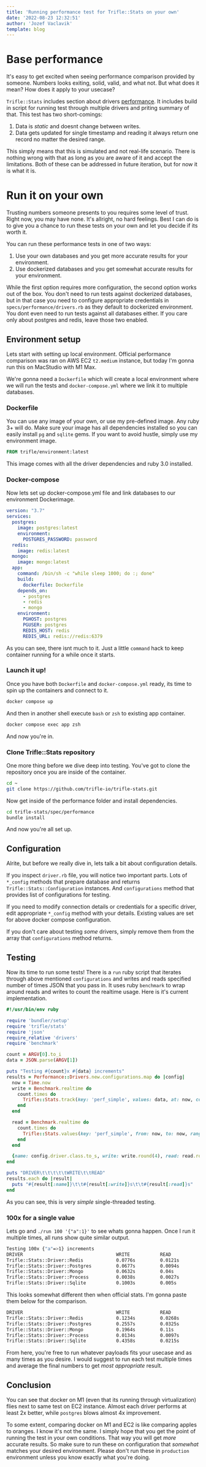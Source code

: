 ```yaml
---
title: 'Running performance test for Trifle::Stats on your own'
date: '2022-08-23 12:32:51'
author: 'Jozef Vaclavik'
template: blog
---
```


# Base performance

It's easy to get excited when seeing performance comparison provided by someone. Numbers looks exiting, solid, valid, and what not. But what does it mean? How does it apply to your usecase?

`Trifle::Stats` includes section about drivers [performance](../trifle-stats/drivers/performance). It includes build in script for running test through multiple drivers and priting summary of that. This test has two short-comings:

1. Data is _static_ and doesnt change between writes.
2. Data gets updated for single timestamp and reading it always return one record no matter the desired range.

This simply means that this is simulated and not real-life scenario. There is nothing wrong with that as long as you are aware of it and accept the limitations. Both of these can be addressed in future iteration, but for now it is what it is.

# Run it on your own

Trusting numbers someone presents to you requires some level of trust. Right now, you may have none. It's allright, no hard feelings. Best I can do is to give you a chance to run these tests on your own and let you decide if its worth it.

You can run these performance tests in one of two ways:

1. Use your own databases and you get more accurate results for your environment.
2. Use dockerized databases and you get somewhat accurate results for your environment.

While the first option requires more configuration, the second option works out of the box. You don't need to run tests against dockerized databases, but in that case you need to configure appropriate credentials in `specs/performance/drivers.rb` as they default to dockerized environment. You dont even need to run tests against all databases either. If you care only about postgres and redis, leave those two enabled.

## Environment setup

Lets start with setting up local environment. Official performance comparison was ran on AWS EC2 `t2.medium` instance, but today I'm gonna run this on MacStudio with M1 Max.

We're gonna need a `Dockerfile` which will create a local environment where we will run the tests and `docker-compose.yml` where we link it to multiple databases.

### Dockerfile

You can use any image of your own, or use my pre-defined image. Any ruby 3+ will do. Make sure your image has all dependencies installed so you can easily install `pg` and `sqlite` gems. If you want to avoid hustle, simply use my environment image.

```dockerfile
FROM trifle/environment:latest
```

This image comes with all the driver dependencies and ruby 3.0 installed.

### Docker-compose

Now lets set up docker-compose.yml file and link databases to our environment Dockerimage.

```yaml
version: "3.7"
services:
  postgres:
    image: postgres:latest
    environment:
      POSTGRES_PASSWORD: password
  redis:
    image: redis:latest
  mongo:
    image: mongo:latest
  app:
    command: /bin/sh -c "while sleep 1000; do :; done"
    build:
      dockerfile: Dockerfile
    depends_on:
      - postgres
      - redis
      - mongo
    environment:
      PGHOST: postgres
      PGUSER: postgres
      REDIS_HOST: redis
      REDIS_URL: redis://redis:6379
```

As you can see, there isnt much to it. Just a little `command` hack to keep container running for a while once it starts.

### Launch it up!

Once you have both `Dockerfile` and `docker-compose.yml` ready, its time to spin up the containers and connect to it.

```sh
docker compose up
```

And then in another shell execute `bash` or `zsh` to existing app container.

```sh
docker compose exec app zsh
```

And now you're in.

### Clone Trifle::Stats repository

One more thing before we dive deep into testing. You've got to clone the repository once you are inside of the container.

```sh
cd ~
git clone https://github.com/trifle-io/trifle-stats.git
```

Now get inside of the performance folder and install dependencies.

```sh
cd trifle-stats/spec/performance
bundle install
```

And now you're all set up.

## Configuration

Alrite, but before we really dive in, lets talk a bit about configuration details.

If you inspect `driver.rb` file, you will notice two important parts. Lots of `*_config` methods that prepare database and returns `Trifle::Stats::Configuration` instances. And `configurations` method that provides list of configurations for testing.

If you need to modify connection details or credentials for a specific driver, edit appropriate `*_config` method with your details. Existing values are set for above docker compose configuration.

If you don't care about testing _some_ drivers, simply remove them from the array that `configurations` method returns.

## Testing

Now its time to run some tests! There is a `run` ruby script that iterates through above mentioned `configurations` and writes and reads specified number of times JSON that you pass in. It uses ruby `benchmark` to wrap around reads and writes to count the realtime usage. Here is it's current implementation.

```ruby
#!/usr/bin/env ruby

require 'bundler/setup'
require 'trifle/stats'
require 'json'
require_relative 'drivers'
require 'benchmark'

count = ARGV[0].to_i
data = JSON.parse(ARGV[1])

puts "Testing #{count}x #{data} increments"
results = Performance::Drivers.new.configurations.map do |config|
  now = Time.now
  write = Benchmark.realtime do
    count.times do
      Trifle::Stats.track(key: 'perf_simple', values: data, at: now, config: config)
    end
  end

  read = Benchmark.realtime do
    count.times do
      Trifle::Stats.values(key: 'perf_simple', from: now, to: now, range: :hour, config: config)
    end
  end

  {name: config.driver.class.to_s, write: write.round(4), read: read.round(4)}
end

puts "DRIVER\t\t\t\t\tWRITE\t\tREAD"
results.each do |result|
  puts "#{result[:name]}\t\t#{result[:write]}s\t\t#{result[:read]}s"
end
```

As you can see, this is very _simple_ single-threaded testing.

### 100x for a single value

Lets go and `./run 100 '{"a":1}'` to see whats gonna happen. Once I run it multiple times, all runs show quite similar output.

```sh
Testing 100x {"a"=>1} increments
DRIVER									WRITE			READ
Trifle::Stats::Driver::Redis			0.0776s			0.0121s
Trifle::Stats::Driver::Postgres			0.0677s			0.0094s
Trifle::Stats::Driver::Mongo			0.0632s			0.04s
Trifle::Stats::Driver::Process			0.0038s			0.0027s
Trifle::Stats::Driver::Sqlite			0.1003s			0.005s
```

This looks somewhat different then when official stats. I'm gonna paste them below for the comparison.

```sh
DRIVER									WRITE			READ
Trifle::Stats::Driver::Redis			0.1234s			0.0268s
Trifle::Stats::Driver::Postgres			0.2557s			0.0325s
Trifle::Stats::Driver::Mongo			0.1964s			0.11s
Trifle::Stats::Driver::Process			0.0134s			0.0097s
Trifle::Stats::Driver::Sqlite			0.4358s			0.0215s
```

From here, you're free to run whatever payloads fits your usecase and as many times as you desire. I would suggest to run each test multiple times and average the final numbers to get _most appropriate_ result.

## Conclusion

You can see that docker on M1 (even that its running through virtualization) flies next to same test on EC2 instance. Almost each driver performs at least 2x better, while `postgres` blows almost 4x improvement.

To some extent, comparing docker on M1 and EC2 is like comparing apples to oranges. I know it's not the same. I simply hope that you get the point of running the test in your own conditions. That way you will get _more_ accurate results. So make sure to run these on configuration that _somewhat_ matches your desired environment. Please don't run these in `production` environment unless you know exactly what you're doing.